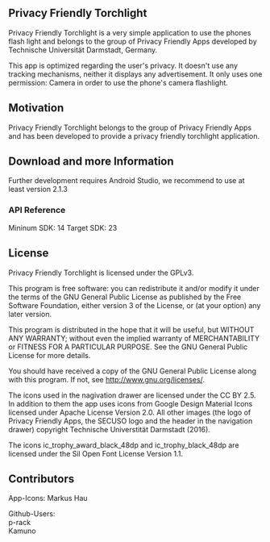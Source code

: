 ## Privacy Friendly Torchlight
Privacy Friendly Torchlight is a very simple application to use the phones flash light and belongs to the group of Privacy Friendly Apps developed by Technische Universität Darmstadt, Germany.

This app is optimized regarding the user's privacy. It doesn't use any tracking mechanisms, neither it displays any advertisement. It only uses one permission: Camera in order to use the phone's camera flashlight.

## Motivation

Privacy Friendly Torchlight belongs to the group of Privacy Friendly Apps and has been developed to provide a privacy friendly torchlight application. 

## Download and more Information

Further development requires Android Studio, we recommend to use at least version 2.1.3

### API Reference

Mininum SDK: 14
Target SDK: 23 

## License

Privacy Friendly Torchlight is licensed under the GPLv3.

This program is free software: you can redistribute it and/or modify it under the terms of the GNU General Public License as published by the Free Software Foundation, either version 3 of the License, or (at your option) any later version.

This program is distributed in the hope that it will be useful, but WITHOUT ANY WARRANTY; without even the implied warranty of MERCHANTABILITY or FITNESS FOR A PARTICULAR PURPOSE. See the GNU General Public License for more details.

You should have received a copy of the GNU General Public License along with this program. If not, see http://www.gnu.org/licenses/.

The icons used in the nagivation drawer are licensed under the CC BY 2.5. In addition to them the app uses icons from Google Design Material Icons licensed under Apache License Version 2.0. All other images (the logo of Privacy Friendly Apps, the SECUSO logo and the header in the navigation drawer) copyright Technische Universtität Darmstadt (2016).

The icons ic_trophy_award_black_48dp and ic_trophy_black_48dp are licensed under the Sil Open Font License Version 1.1.

## Contributors

App-Icons:
Markus Hau

Github-Users: <br />
p-rack <br />
Kamuno <br />

